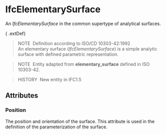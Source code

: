 # IfcElementarySurface

An _IfcElementarySurface_ in the common supertype of analytical surfaces.

{ .extDef}
> NOTE&nbsp; Definition according to ISO/CD 10303-42:1992  
> An elementary surface (_IfcElementarySurface_) is a simple analytic surface with defined parametric representation.

> NOTE&nbsp; Entity adapted from **elementary_surface** defined in ISO 10303-42.

> HISTORY&nbsp; New entity in IFC1.5

## Attributes

### Position
The position and orientation of the surface. This attribute is used in the definition of the parameterization of the surface.
